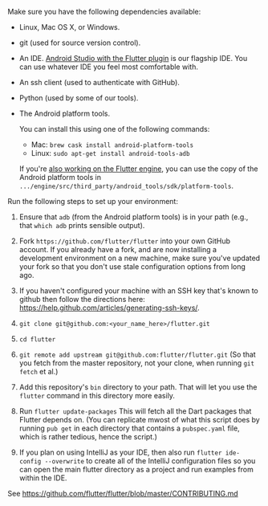 Make sure you have the following dependencies available:

 * Linux, Mac OS X, or Windows.
 * git (used for source version control).
 * An IDE. [Android Studio with the Flutter plugin](https://flutter.io/using-ide/) is
   our flagship IDE. You can use whatever IDE you feel most comfortable with.
 * An ssh client (used to authenticate with GitHub).
 * Python (used by some of our tools).
 * The Android platform tools.

   You can install this using one of the following commands:
   - Mac: `brew cask install android-platform-tools`
   - Linux: `sudo apt-get install android-tools-adb`

   If you're
   [also working on the Flutter engine](https://github.com/flutter/flutter/wiki/Setting-up-the-Engine-development-environment),
   you can use the copy of the Android platform tools in
   `.../engine/src/third_party/android_tools/sdk/platform-tools`.

Run the following steps to set up your environment:

1. Ensure that `adb` (from the Android platform tools) is in your path (e.g.,
   that `which adb` prints sensible output).

2. Fork `https://github.com/flutter/flutter` into your own GitHub account. If
   you already have a fork, and are now installing a development environment on
   a new machine, make sure you've updated your fork so that you don't use stale
   configuration options from long ago.

3. If you haven't configured your machine with an SSH key that's known to github then
   follow the directions here: https://help.github.com/articles/generating-ssh-keys/.

4. `git clone git@github.com:<your_name_here>/flutter.git`

5. `cd flutter`

6. `git remote add upstream git@github.com:flutter/flutter.git` (So that you
   fetch from the master repository, not your clone, when running `git fetch`
   et al.)

7. Add this repository's `bin` directory to your path. That will let you use the
   `flutter` command in this directory more easily.

8. Run `flutter update-packages` This will fetch all the Dart packages that
   Flutter depends on. (You can replicate mwost of what this script does by running
   `pub get` in each directory that contains a `pubspec.yaml` file, which is rather
   tedious, hence the script.)

9. If you plan on using IntelliJ as your IDE, then also run
   `flutter ide-config --overwrite` to create all of the IntelliJ configuration
   files so you can open the main flutter directory as a project and run examples
   from within the IDE.




See https://github.com/flutter/flutter/blob/master/CONTRIBUTING.md